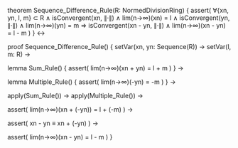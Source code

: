 theorem Sequence_Difference_Rule(R: NormedDivisionRing) {
  assert(
    ∀{xn, yn, l, m} ⊂ R ∧
    isConvergent(xn, ∥·∥) ∧ lim(n→∞)(xn) = l ∧
    isConvergent(yn, ∥·∥) ∧ lim(n→∞)(yn) = m
    ⇒
    isConvergent(xn - yn, ∥·∥) ∧ lim(n→∞)(xn - yn) = l - m
  )
} ↔

proof Sequence_Difference_Rule() {
  setVar(xn, yn: Sequence(R)) →
  setVar(l, m: R) →
  
  lemma Sum_Rule() {
    assert(
      lim(n→∞)(xn + yn) = l + m
    )
  } →
  
  lemma Multiple_Rule() {
    assert(
      lim(n→∞)(-yn) = -m
    )
  } →

  apply(Sum_Rule()) →
  apply(Multiple_Rule()) →
  
  assert(
    lim(n→∞)(xn + (-yn)) = l + (-m)
  ) →
  
  assert(
    xn - yn ≡ xn + (-yn)
  ) →
  
  assert(
    lim(n→∞)(xn - yn) = l - m
  )
}